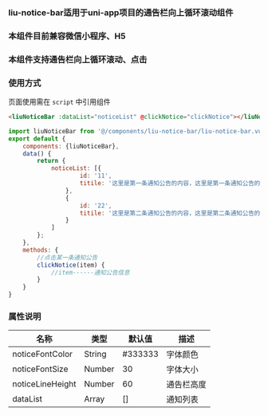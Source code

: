 ### liu-notice-bar适用于uni-app项目的通告栏向上循环滚动组件
### 本组件目前兼容微信小程序、H5
### 本组件支持通告栏向上循环滚动、点击

### 使用方式	
页面使用需在 ``` script ``` 中引用组件
``` html
<liuNoticeBar :dataList="noticeList" @clickNotice="clickNotice"></liuNoticeBar>
```
``` javascript
import liuNoticeBar from '@/components/liu-notice-bar/liu-notice-bar.vue'
export default {
    components: {liuNoticeBar},
	data() {
		return {
			noticeList: [{
					id: '11',
					titile: '这里是第一条通知公告的内容，这里是第一条通知公告的内容'
				},
				{
					id: '22',
					titile: '这里是第二条通知公告的内容，这里是第二条通知公告的内容'
				}
			]
		};
	},
	methods: {
		//点击某一条通知公告
		clickNotice(item) {
			//item------通知公告信息
		}
	}
}
```

### 属性说明
| 名称                         | 类型            | 默认值                | 描述             |
| ----------------------------|--------------- | ---------------------- | ---------------|
| noticeFontColor             | String         | #333333       | 字体颜色
| noticeFontSize              | Number         | 30            | 字体大小
| noticeLineHeight            | Number         | 60            | 通告栏高度
| dataList                    | Array          | []            | 通知列表



